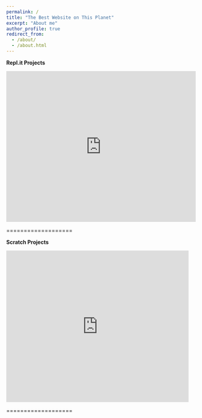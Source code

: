 ```yaml
---
permalink: /
title: "The Best Website on This Planet"
excerpt: "About me"
author_profile: true
redirect_from: 
  - /about/
  - /about.html
---
```


<b> Repl.it Projects </b>

<iframe height="400px" width="100%" src="https://repl.it/@BaileyScott/Chat-Bot?lite=true" scrolling="no" frameborder="no" allowtransparency="true" allowfullscreen="true" sandbox="allow-forms allow-pointer-lock allow-popups allow-same-origin allow-scripts allow-modals"></iframe>

===================

<b> Scratch Projects </b>

<iframe src="https://scratch.mit.edu/projects/331277295/embed" allowtransparency="true" width="485" height="402" frameborder="0" scrolling="no" allowfullscreen></iframe>

===================





